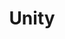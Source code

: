 ---
pid: ch80
title: Unity
location_transcription: In the center  of City Hall
coordinates: "[-75.163618336653, 39.952451096813]"
zipcode: '19403'
gen_neighborhood: 
neighborhood: 
outside_phl: 'Norristown PA '
age: '18'
age_range: 13-19
instagram: 
image_file_name: ch_80.jpg
proposal_transcription: A diverse group of people standing in a circle holding hands
topic: Inclusivity,Unity,Uplifting
topic_summary: 0, 0, 0
type: Other No Form
keywords_other: 
credit: Kamiah Gray
image_labels: 
twitter: 
facebook: 
permalink: "/monuments/ch80/"
layout: item-page
---